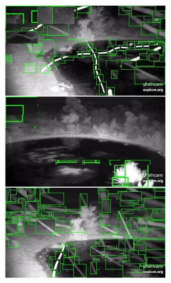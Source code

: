 ![20200608-231421-234426](in/20200608/20200608-231421-234426_0_.jpg)
![20200608-234431-000001](in/20200608/20200608-234431-000001_0_.jpg)
![20200609-000006-003011](in/20200609/20200609-000006-003011_0_.jpg)
